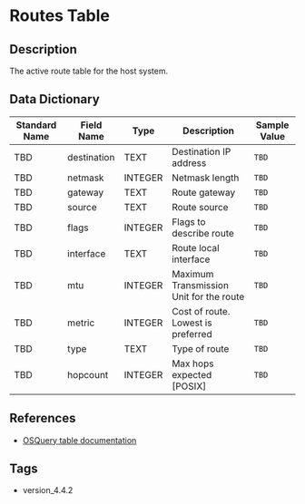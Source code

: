 # Routes Table

## Description
The active route table for the host system.

## Data Dictionary
|Standard Name|Field Name|Type|Description|Sample Value|
|---|---|---|---|---|
|TBD|destination|TEXT|Destination IP address|`TBD`|
|TBD|netmask|INTEGER|Netmask length|`TBD`|
|TBD|gateway|TEXT|Route gateway|`TBD`|
|TBD|source|TEXT|Route source|`TBD`|
|TBD|flags|INTEGER|Flags to describe route|`TBD`|
|TBD|interface|TEXT|Route local interface|`TBD`|
|TBD|mtu|INTEGER|Maximum Transmission Unit for the route|`TBD`|
|TBD|metric|INTEGER|Cost of route. Lowest is preferred|`TBD`|
|TBD|type|TEXT|Type of route|`TBD`|
|TBD|hopcount|INTEGER|Max hops expected [POSIX]|`TBD`|

## References
* [OSQuery table documentation](https://osquery.io/schema/current#routes)

## Tags
* version_4.4.2